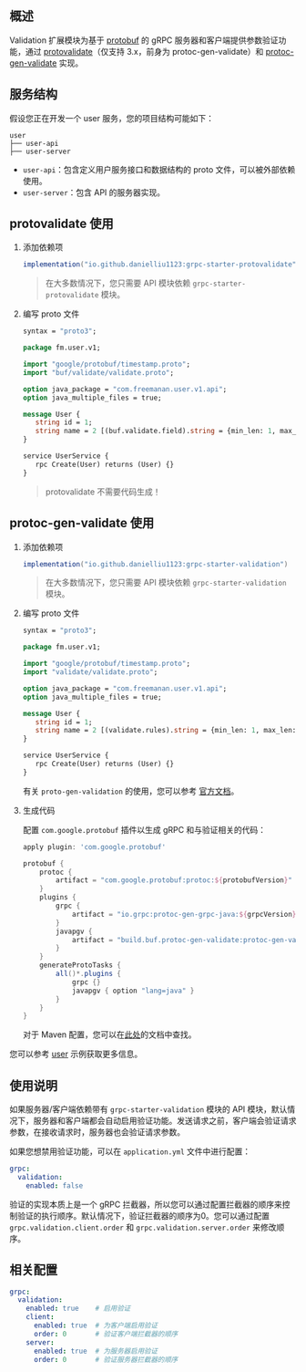## 概述

Validation 扩展模块为基于 [protobuf](https://developers.google.com/protocol-buffers) 的 gRPC
服务器和客户端提供参数验证功能，通过 [protovalidate](https://github.com/bufbuild/protovalidate-java)（仅支持 3.x，前身为
protoc-gen-validate）和 [protoc-gen-validate](https://github.com/bufbuild/protoc-gen-validate) 实现。

## 服务结构

假设您正在开发一个 user 服务，您的项目结构可能如下：

```text
user
├── user-api
├── user-server
```

- `user-api`：包含定义用户服务接口和数据结构的 proto 文件，可以被外部依赖使用。
- `user-server`：包含 API 的服务器实现。

## protovalidate 使用

1. 添加依赖项

    ```groovy
    implementation("io.github.danielliu1123:grpc-starter-protovalidate")
    ```

   > 在大多数情况下，您只需要 API 模块依赖 `grpc-starter-protovalidate` 模块。

2. 编写 proto 文件

   ```protobuf
   syntax = "proto3";
   
   package fm.user.v1;
   
   import "google/protobuf/timestamp.proto";
   import "buf/validate/validate.proto";
   
   option java_package = "com.freemanan.user.v1.api";
   option java_multiple_files = true;
   
   message User {
      string id = 1;
      string name = 2 [(buf.validate.field).string = {min_len: 1, max_len: 100}];
   }
   
   service UserService {
      rpc Create(User) returns (User) {}
   }
   ```

   > protovalidate 不需要代码生成！

## protoc-gen-validate 使用

1. 添加依赖项

    ```groovy
    implementation("io.github.danielliu1123:grpc-starter-validation")
    ```

   > 在大多数情况下，您只需要 API 模块依赖 `grpc-starter-validation` 模块。

2. 编写 proto 文件

   ```protobuf
   syntax = "proto3";
   
   package fm.user.v1;
   
   import "google/protobuf/timestamp.proto";
   import "validate/validate.proto";
   
   option java_package = "com.freemanan.user.v1.api";
   option java_multiple_files = true;
   
   message User {
      string id = 1;
      string name = 2 [(validate.rules).string = {min_len: 1, max_len: 100}];
   }
   
   service UserService {
      rpc Create(User) returns (User) {}
   }
   ```

   有关 `proto-gen-validation` 的使用，您可以参考 [官方文档](https://github.com/bufbuild/protoc-gen-validate)。

3. 生成代码

   配置 `com.google.protobuf` 插件以生成 gRPC 和与验证相关的代码：

   ```groovy
   apply plugin: 'com.google.protobuf'
   
   protobuf {
       protoc {
           artifact = "com.google.protobuf:protoc:${protobufVersion}"
       }
       plugins {
           grpc {
               artifact = "io.grpc:protoc-gen-grpc-java:${grpcVersion}"
           }
           javapgv {
               artifact = "build.buf.protoc-gen-validate:protoc-gen-validate:${pgvVersion}"
           }
       }
       generateProtoTasks {
           all()*.plugins {
               grpc {}
               javapgv { option "lang=java" }
           }
       }
   }
   ```

   对于 Maven 配置，您可以在[此处](https://github.com/bufbuild/protoc-gen-validate#java)的文档中查找。

您可以参考 [user](https://github.com/DanielLiu1123/grpc-starter/tree/main/examples/user) 示例获取更多信息。

## 使用说明

如果服务器/客户端依赖带有 `grpc-starter-validation` 模块的 API
模块，默认情况下，服务器和客户端都会自动启用验证功能。发送请求之前，客户端会验证请求参数，在接收请求时，服务器也会验证请求参数。

如果您想禁用验证功能，可以在 `application.yml` 文件中进行配置：

```yaml
grpc:
  validation:
    enabled: false
```

验证的实现本质上是一个 gRPC
拦截器，所以您可以通过配置拦截器的顺序来控制验证的执行顺序。默认情况下，验证拦截器的顺序为0。您可以通过配置 `grpc.validation.client.order`
和 `grpc.validation.server.order` 来修改顺序。

## 相关配置

```yaml
grpc:
  validation:
    enabled: true    # 启用验证
    client:
      enabled: true  # 为客户端启用验证
      order: 0       # 验证客户端拦截器的顺序
    server:
      enabled: true  # 为服务器启用验证
      order: 0       # 验证服务器拦截器的顺序
```